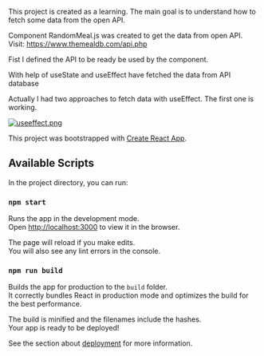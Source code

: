 This project is created as a learning. The main goal is to understand how to fetch some data from the open API. 

Component RandomMeal.js was created to get the data from open API. Visit: https://www.themealdb.com/api.php

Fist I defined the API to be ready be used by the component.

With help of useState and useEffect have fetched the data from API database

Actually I had two approaches to fetch data with useEffect. The first one is working.

[![useeffect.png](https://i.postimg.cc/CLG6zWvH/useeffect.png)](https://postimg.cc/w7BkrbY7)





This project was bootstrapped with [Create React App](https://github.com/facebook/create-react-app).

## Available Scripts

In the project directory, you can run:

### `npm start`

Runs the app in the development mode.<br />
Open [http://localhost:3000](http://localhost:3000) to view it in the browser.

The page will reload if you make edits.<br />
You will also see any lint errors in the console.


### `npm run build`

Builds the app for production to the `build` folder.<br />
It correctly bundles React in production mode and optimizes the build for the best performance.

The build is minified and the filenames include the hashes.<br />
Your app is ready to be deployed!

See the section about [deployment](https://facebook.github.io/create-react-app/docs/deployment) for more information.

